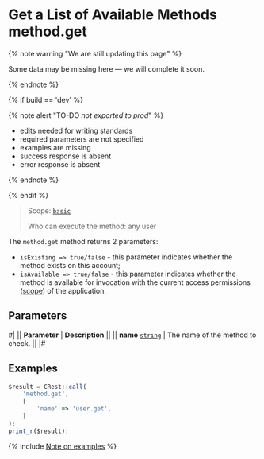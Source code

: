 # Get a List of Available Methods method.get

{% note warning "We are still updating this page" %}

Some data may be missing here — we will complete it soon.

{% endnote %}

{% if build == 'dev' %}

{% note alert "TO-DO _not exported to prod_" %}

- edits needed for writing standards
- required parameters are not specified
- examples are missing
- success response is absent
- error response is absent

{% endnote %}

{% endif %}

> Scope: [`basic`](../../scopes/permissions.md)
>
> Who can execute the method: any user

The `method.get` method returns 2 parameters:

- `isExisting => true/false` - this parameter indicates whether the method exists on this account;
- `isAvailable => true/false` - this parameter indicates whether the method is available for invocation with the current access permissions ([scope](./scope.md)) of the application.

## Parameters
#|
|| **Parameter** | **Description** ||
|| **name**
[`string`](../../data-types.md) | The name of the method to check. ||
|#

## Examples

```js
$result = CRest::call(
    'method.get',
    [
        'name' => 'user.get',
    ]
);
print_r($result);
```

{% include [Note on examples](../../../_includes/examples.md) %}